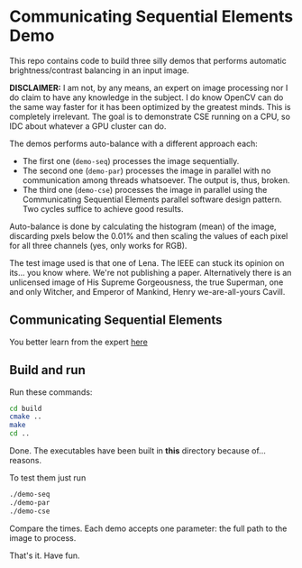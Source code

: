 # Communicating Sequential Elements Demo
This repo contains code to build three silly demos that performs
automatic brightness/contrast balancing in an input image.

**DISCLAIMER:** I am not, by any means, an expert on image processing
nor I do claim to have any knowledge in the subject. I do know OpenCV
can do the same way faster for it has been optimized by the greatest
minds. This is completely irrelevant. The goal is to demonstrate CSE
running on a CPU, so IDC about whatever a GPU cluster can do.

The demos performs auto-balance with a different approach each:
- The first one (`demo-seq`) processes the image sequentially.
- The second one (`demo-par`) processes the image in parallel with no
communication among threads whatsoever. The output is, thus, broken.
- The third one (`demo-cse`) processes the image in parallel using the
Communicating Sequential Elements parallel software design pattern.
Two cycles suffice to achieve good results.

Auto-balance is done by calculating the histogram (mean) of the image,
discarding pxels below the 0.01% and then scaling the values of each
pixel for all three channels (yes, only works for RGB).

The test image used is that one of Lena. The IEEE can stuck its opinion
on its... you know where. We're not publishing a paper. Alternatively
there is an unlicensed image of His Supreme Gorgeousness, the true
Superman, one and only Witcher, and Emperor of Mankind,
Henry we-are-all-yours Cavill.

## Communicating Sequential Elements
You better learn from the expert [here](https://scholar.google.com/scholar?hl=en&as_sdt=0%2C5&q=%22communicating+sequential+elements%22)

## Build and run

Run these commands:
```bash
cd build
cmake ..
make
cd ..
```

Done. The executables have been built in **this** directory because
of... reasons.

To test them just run
```bash
./demo-seq
./demo-par
./demo-cse
```

Compare the times.
Each demo accepts one parameter: the full path to the image to process.

That's it. Have fun.
